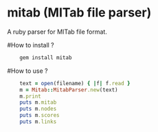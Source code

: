 # mitab (MITab file parser)

A ruby parser for MITab file format.

#How to install ?

```sh
	gem install mitab
```

#How to use ?

```ruby
	text = open(filename) { |f| f.read }
	m = Mitab::MitabParser.new(text)
	m.print
	puts m.mitab
	puts m.nodes
	puts m.scores
	puts m.links
```
